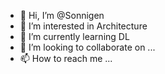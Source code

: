 - 👋 Hi, I’m @Sonnigen
- 👀 I’m interested in Architecture
- 🌱 I’m currently learning DL
- 💞️ I’m looking to collaborate on ...
- 📫 How to reach me ...

<!---
Sonnigen/Sonnigen is a ✨ special ✨ repository because its `README.md` (this file) appears on your GitHub profile.
You can click the Preview link to take a look at your changes.
--->
